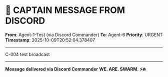 # 🚨 CAPTAIN MESSAGE FROM DISCORD

**From**: Agent-1-Test (via Discord Commander)
**To**: Agent-6
**Priority**: URGENT
**Timestamp**: 2025-10-09T20:52:04.378407

---

C-004 test broadcast

---

**Message delivered via Discord Commander**
**WE. ARE. SWARM. ⚡️🔥**
